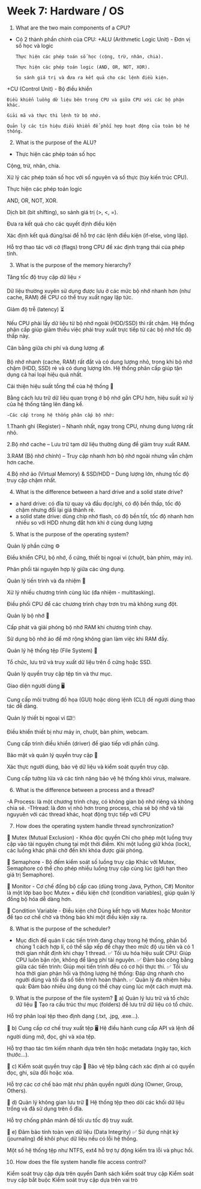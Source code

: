 # Week 7: Hardware / OS

1. What are the two main components of a CPU?

- Có 2 thành phần chính của CPU:
  +ALU (Arithmetic Logic Unit) - Đơn vị số học và logic

      Thực hiện các phép toán số học (cộng, trừ, nhân, chia).

      Thực hiện các phép toán logic (AND, OR, NOT, XOR).

      So sánh giá trị và đưa ra kết quả cho các lệnh điều kiện.

+CU (Control Unit) - Bộ điều khiển

    Điều khiển luồng dữ liệu bên trong CPU và giữa CPU với các bộ phận khác.

    Giải mã và thực thi lệnh từ bộ nhớ.

    Quản lý các tín hiệu điều khiển để phối hợp hoạt động của toàn bộ hệ thống.

2. What is the purpose of the ALU?

- Thực hiện các phép toán số học

Cộng, trừ, nhân, chia.

Xử lý các phép toán số học với số nguyên và số thực (tùy kiến trúc CPU).

Thực hiện các phép toán logic

AND, OR, NOT, XOR.

Dịch bit (bit shifting), so sánh giá trị (>, <, =).

Đưa ra kết quả cho các quyết định điều kiện

Xác định kết quả đúng/sai để hỗ trợ các lệnh điều kiện (if-else, vòng lặp).

Hỗ trợ thao tác với cờ (flags) trong CPU để xác định trạng thái của phép tính.

3. What is the purpose of the memory hierarchy?

Tăng tốc độ truy cập dữ liệu ⚡

Dữ liệu thường xuyên sử dụng được lưu ở các mức bộ nhớ nhanh hơn (như cache, RAM) để CPU có thể truy xuất ngay lập tức.

Giảm độ trễ (latency) ⏳

Nếu CPU phải lấy dữ liệu từ bộ nhớ ngoài (HDD/SSD) thì rất chậm. Hệ thống phân cấp giúp giảm thiểu việc phải truy xuất trực tiếp từ các bộ nhớ tốc độ thấp này.

Cân bằng giữa chi phí và dung lượng 💰

Bộ nhớ nhanh (cache, RAM) rất đắt và có dung lượng nhỏ, trong khi bộ nhớ chậm (HDD, SSD) rẻ và có dung lượng lớn. Hệ thống phân cấp giúp tận dụng cả hai loại hiệu quả nhất.

Cải thiện hiệu suất tổng thể của hệ thống 🚀

Bằng cách lưu trữ dữ liệu quan trọng ở bộ nhớ gần CPU hơn, hiệu suất xử lý của hệ thống tăng lên đáng kể.

    -Các cấp trong hệ thống phân cấp bộ nhớ:

1.Thanh ghi (Register) – Nhanh nhất, ngay trong CPU, nhưng dung lượng rất nhỏ.

2.Bộ nhớ cache – Lưu trữ tạm dữ liệu thường dùng để giảm truy xuất RAM.

3.RAM (Bộ nhớ chính) – Truy cập nhanh hơn bộ nhớ ngoài nhưng vẫn chậm hơn cache.

4.Bộ nhớ ảo (Virtual Memory) & SSD/HDD – Dung lượng lớn, nhưng tốc độ truy cập chậm nhất.

4. What is the difference between a hard drive and a solid state drive?

- a hard drive: có đĩa từ quay và đầu đọc/ghi, có độ bền thấp, tốc độ chậm nhưng đổi lại giá thành rẻ.
- a solid state drive: dùng chip nhớ flash, có độ bền tốt, tốc độ nhanh hơn nhiều so với HDD nhưng đắt hơn khi ở cùng dung lượng

5. What is the purpose of the operating system?

Quản lý phần cứng ⚙️

Điều khiển CPU, bộ nhớ, ổ cứng, thiết bị ngoại vi (chuột, bàn phím, máy in).

Phân phối tài nguyên hợp lý giữa các ứng dụng.

Quản lý tiến trình và đa nhiệm 🔄

Xử lý nhiều chương trình cùng lúc (đa nhiệm - multitasking).

Điều phối CPU để các chương trình chạy trơn tru mà không xung đột.

Quản lý bộ nhớ 🧠

Cấp phát và giải phóng bộ nhớ RAM khi chương trình chạy.

Sử dụng bộ nhớ ảo để mở rộng không gian làm việc khi RAM đầy.

Quản lý hệ thống tệp (File System) 📂

Tổ chức, lưu trữ và truy xuất dữ liệu trên ổ cứng hoặc SSD.

Quản lý quyền truy cập tệp tin và thư mục.

Giao diện người dùng 🖥️

Cung cấp môi trường đồ họa (GUI) hoặc dòng lệnh (CLI) để người dùng thao tác dễ dàng.

Quản lý thiết bị ngoại vi ⌨️🖱️

Điều khiển thiết bị như máy in, chuột, bàn phím, webcam.

Cung cấp trình điều khiển (driver) để giao tiếp với phần cứng.

Bảo mật và quản lý quyền truy cập 🔐

Xác thực người dùng, bảo vệ dữ liệu và kiểm soát quyền truy cập.

Cung cấp tường lửa và các tính năng bảo vệ hệ thống khỏi virus, malware.

6. What is the difference between a process and a thread?

-A Process: là một chương trình chạy, có không gian bộ nhớ riêng và không chia sẻ.
-THread: là đơn vị nhỏ hơn trong process, chia sẻ bộ nhớ và tài nguyuên với các thread khác, hoạt động trực tiếp với CPU

7. How does the operating system handle thread synchronization?

🔹 Mutex (Mutual Exclusion) - Khóa độc quyền
Chỉ cho phép một luồng truy cập vào tài nguyên chung tại một thời điểm.
Khi một luồng giữ khóa (lock), các luồng khác phải chờ đến khi khóa được giải phóng.

🔹 Semaphore - Bộ đếm kiểm soát số luồng truy cập
Khác với Mutex, Semaphore có thể cho phép nhiều luồng truy cập cùng lúc (giới hạn theo giá trị Semaphore).

🔹 Monitor - Cơ chế đồng bộ cấp cao (dùng trong Java, Python, C#)
Monitor là một lớp bao bọc Mutex + điều kiện chờ (condition variables), giúp quản lý đồng bộ hóa dễ dàng hơn.

🔹 Condition Variable - Điều kiện chờ
Dùng kết hợp với Mutex hoặc Monitor để tạo cơ chế chờ và thông báo khi một điều kiện xảy ra.

8. What is the purpose of the scheduler?

- Mục đích để quản lí các tiến trình đang chạy trong hệ thống, phân bổ chúng 1 cách hợp lí,
  có thể sắp xếp để chạy theo mức độ ưu tiên và có 1 thời gian nhất định khi chạy 1 thread.
  ✅ Tối ưu hóa hiệu suất CPU: Giúp CPU luôn bận rộn, không để lãng phí tài nguyên.
  ✅ Đảm bảo công bằng giữa các tiến trình: Giúp mọi tiến trình đều có cơ hội thực thi.
  ✅ Tối ưu hóa thời gian phản hồi và thông lượng hệ thống: Đáp ứng nhanh cho người dùng và tối đa số tiến trình hoàn thành.
  ✅ Quản lý đa nhiệm hiệu quả: Đảm bảo nhiều ứng dụng có thể chạy cùng lúc một cách mượt mà.

9. What is the purpose of the file system?
   🔹 a) Quản lý lưu trữ và tổ chức dữ liệu 📂
   Tạo ra cấu trúc thư mục (folders) để lưu trữ dữ liệu có tổ chức.

Hỗ trợ phân loại tệp theo định dạng (.txt, .jpg, .exe…).

🔹 b) Cung cấp cơ chế truy xuất tệp 🖥️
Hệ điều hành cung cấp API và lệnh để người dùng mở, đọc, ghi và xóa tệp.

Hỗ trợ thao tác tìm kiếm nhanh dựa trên tên hoặc metadata (ngày tạo, kích thước...).

🔹 c) Kiểm soát quyền truy cập 🔐
Bảo vệ tệp bằng cách xác định ai có quyền đọc, ghi, sửa đổi hoặc xóa.

Hỗ trợ các cơ chế bảo mật như phân quyền người dùng (Owner, Group, Others).

🔹 d) Quản lý không gian lưu trữ 💾
Hệ thống tệp theo dõi các khối dữ liệu trống và đã sử dụng trên ổ đĩa.

Hỗ trợ chống phân mảnh để tối ưu tốc độ truy xuất.

🔹 e) Đảm bảo tính toàn vẹn dữ liệu (Data Integrity) ✅
Sử dụng nhật ký (journaling) để khôi phục dữ liệu nếu có lỗi hệ thống.

Một số hệ thống tệp như NTFS, ext4 hỗ trợ tự động kiểm tra lỗi và phục hồi.

10. How does the file system handle file access control?

Kiểm soát truy cập dựa trên quyền
Danh sách kiểm soát truy cập
Kiểm soát truy cập bắt buộc
Kiểm soát truy cập dựa trên vai trò
